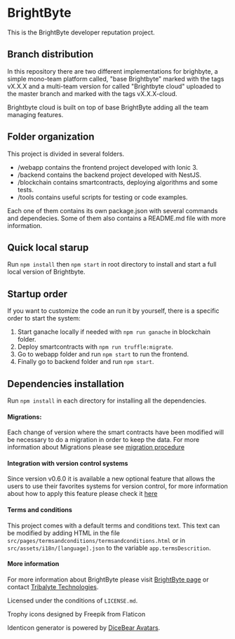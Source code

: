 # BrightByte
This is the BrightByte developer reputation project.

## Branch distribution
In this repository there are two different implementations for brighbyte, a simple mono-team platform called, "base Brightbyte" marked with the tags vX.X.X and a multi-team version for called "Brightbyte cloud" uploaded to the master branch and marked with the tags vX.X.X-cloud.

Brightbyte cloud is built on top of base BrightByte adding all the team managing features.

## Folder organization
This project is divided in several folders.

 - /webapp contains the frontend project developed with Ionic 3.
 - /backend contains the backend project developed with NestJS.
 - /blockchain contains smartcontracts, deploying algorithms and some tests.
 - /tools contains useful scripts for testing or code examples.

 Each one of them contains its own package.json with several commands and dependecies. Some of them also contains a README.md file with more information.

## Quick local starup
Run `npm install` then `npm start` in root directory to install and start a full local version of Brightbyte.

## Startup order
If you want to customize the code an run it by yourself, there is a specific order to start the system:

1. Start ganache locally if needed with `npm run ganache` in blockchain folder.
2. Deploy smartcontracts with `npm run truffle:migrate`.
3. Go to webapp folder and run `npm start` to run the frontend.
4. Finally go to backend folder and run `npm start`.

## Dependencies installation
Run `npm install` in each directory for installing all the dependencies.

 #### Migrations:
 
Each change of version where the smart contracts have been modified will be necessary to do a migration in order to
keep the data. For more information about Migrations please see [migration procedure](https://github.com/TribalyteTechnologies/BrightByte/blob/master/webapp/MIGRATIONS.md)

 #### Integration with version control systems

Since version v0.6.0 it is available a new optional feature that allows the users to use their favorites systems for version control, for more information about how to apply this feature please check it [here](https://github.com/TribalyteTechnologies/BrightByte/blob/master/backend/README.md) 


 #### Terms and conditions
This project comes with a default terms and conditions text. This text can be modified by adding HTML in the file `src/pages/termsandconditions/termsandconditions.html` or in `src/assets/i18n/[language].json` to the variable `app.termsDescrition`.

 #### More information

For more information about BrightByte please visit [BrightByte page](http://brightbyteapp.com/) or contact [Tribalyte Technologies](http://tribalyte.com).

Licensed under the conditions of `LICENSE.md`.

Trophy icons designed by Freepik from Flaticon

Identicon generator is powered by [DiceBear Avatars](https://avatars.dicebear.com).

